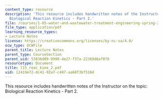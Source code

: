 ```yaml
---
content_type: resource
description: 'This resource includes handwritten notes of the Instructor on the topic:
  Biological Reaction Kinetics - Part 2.'
file: /courses/1-85-water-and-wastewater-treatment-engineering-spring-2006/12419e72dc4192a7c487aa68f3bf516d_l15_reac_kine_2.pdf
file_type: application/pdf
learning_resource_types:
- Lecture Notes
license: https://creativecommons.org/licenses/by-nc-sa/4.0/
ocw_type: OCWFile
parent_title: Lecture Notes
parent_type: CourseSection
parent_uid: 53836d89-9990-4e27-f37a-22369d6af070
resourcetype: Document
title: l15_reac_kine_2.pdf
uid: 12419e72-dc41-92a7-c487-aa68f3bf516d
---
```

This resource includes handwritten notes of the Instructor on the topic: Biological Reaction Kinetics - Part 2.
